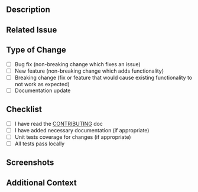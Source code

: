 ## Description

<!-- Provide a brief summary of the changes in this PR -->

## Related Issue

<!-- Link to the related issue if applicable -->

## Type of Change

<!-- Mark with an `x` all the checkboxes that apply (like `[x]`) -->

- [ ] Bug fix (non-breaking change which fixes an issue)
- [ ] New feature (non-breaking change which adds functionality)
- [ ] Breaking change (fix or feature that would cause existing functionality to not work as expected)
- [ ] Documentation update

## Checklist

<!-- Mark with an `x` all the checkboxes that apply (like `[x]`) --> 

- [ ] I have read the [CONTRIBUTING](../CONTRIBUTING.md) doc
- [ ] I have added necessary documentation (if appropriate)
- [ ] Unit tests coverage for changes (if appropriate)
- [ ] All tests pass locally

## Screenshots

<!-- Add screenshots if applicable -->

## Additional Context

<!-- Add any other context about the pull request here -->
